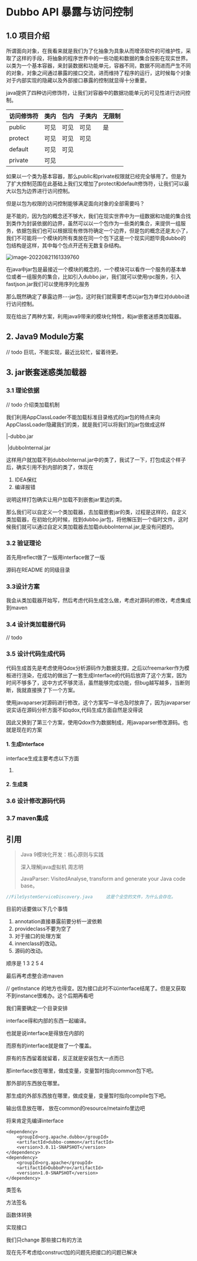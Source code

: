 # Dubbo API 暴露与访问控制

## 1.0 项目介绍

所谓面向对象，在我看来就是我们为了化抽象为具象从而增添软件的可维护性，采取了这样的手段，将抽象的程序世界中的一些功能和数据的集合投影在现实世界。以类为一个基本容器，来封装数据和功能单元，容器不同，数据不同进而产生不同的对象，对象之间通过暴露的接口交流，进而维持了程序的运行，这时候每个对象对于内部实现的隐藏以及外部接口暴露的控制就显得十分重要。

java提供了四种访问修饰符，让我们对容器中的数据功能单元的可见性进行访问控制。

| 访问修饰符 | 类内 | 包内 | 子类内 | 无限制 |
| ---------- | ---- | ---- | ------ | ------ |
| public     | 可见 | 可见 | 可见   | 是     |
| protect    | 可见 | 可见 | 可见   |        |
| default    | 可见 | 可见 |        |        |
| private    | 可见 |      |        |        |

如果以一个类为基本容器，那么public和private权限就已经完全够用了。但是为了扩大控制范围在此基础上我们又增加了protect和default修饰符，让我们可以最大以包为边界进行访问控制。

但是以包为权限的访问控制能够满足面向对象的全部需要吗？

是不能的，因为包的概念还不够大，我们在现实世界中为一组数据和功能的集合找到类作为封装依据的边界，虽然可以以一个包作为一些类的集合，来提供一组服务，依据包我们也可以根据现有修饰符确定一个边界，但是包的概念还是太小了，我们不可能将一个模块的所有类放在同一个包下这是一个现实问题毕竟dubbo的包结构是这样，其中每个包点开还有无数复杂结构。

![image-20220821161339760](/home/wfh/.config/Typora/typora-user-images/image-20220821161339760.png)



在java中jar包是最接近一个模块的概念的，一个模块可以看作一个服务的基本单位或者一组服务的集合，比如引入dubbo.jar，我们就可以使用rpc服务，引入fastjson.jar我们可以使用序列化服务

那么既然确定了暴露边界---jar包，这时我们就需要考虑以jar包为单位对dubbo进行访问控制。

现在给出了两种方案，利用java9带来的模块化特性，和jar嵌套迷惑类加载器。

## 2. Java9 Module方案

// todo 巨坑，不能实现，最近比较忙，留着待更。

## 3. jar嵌套迷惑类加载器

### 3.1 理论依据

// todo 介绍类加载机制

我们利用AppClassLoader不能加载标准目录格式的jar包的特点来向AppClassLoader隐藏我们的类，就是我们可以将我们的jar包做成这样

|-dubbo.jar

​		|dubboInternal.jar

这样用户就加载不到dubboInternal.jar中的类了，我试了一下，打包成这个样子后，确实引用不到内部的类了，体现在

1.   IDEA保红
2.   编译报错

说明这样打包确实让用户加载不到嵌套jar里边的类。

那么我们可以自定义一个类加载器，去加载嵌套jar的类，过程是这样的，自定义类加载器，在初始化的时候，找到dubbo.jar包，将他解压到一个临时文件，这时候我们就可以通过自定义类加载器去加载dubboInternal.jar,是没有问题的。



### 3.2 验证理论

首先用reflect做了一版用interface做了一版

源码在README 的同级目录



### 3.3设计方案

我会从类加载器开始写，然后考虑代码生成怎么做，考虑对源码的修改，考虑集成到maven

### 3.4 设计类加载器代码

// todo

### 3.5 设计代码生成代码

代码生成首先是考虑使用Qdox分析源码作为数据支撑，之后以freemarker作为模板进行渲染，在成功的做出了一套生成Interface的代码后放弃了这个方案，因为时间不够多了，这中方式不够灵活，虽然能够完成功能，但bug越写越多，当断则断，我就直接换了下一个方案。

使用javaparser对源码进行修改，这个方案写一半也及时放弃了，因为javaparser说实话在源码分析方面不如qdox,代码生成方面自然是没得说

因此又换到了第三个方案，使用Qdox作为数据制成，用javaparser修改源码。也就是现在的方案

#### 1. 生成Interface

interface生成主要考虑以下方面

1.   

#### 2. 生成类

### 3.6 设计修改源码代码

### 3.7 maven集成







## 引用

>Java 9模块化开发：核心原则与实践
>
>深入理解java虚拟机 周志明
>
>JavaParser: VisitedAnalyse, transform and generate your Java code base。

```java
//FileSystemServiceDiscovery.java     这是个全空的文件，为什么会存在。
```

目前的话要做以下几个事情

1.   annotation直接暴露前要分析一波依赖
2.   provideclass不要为空了
3.   对于接口的处理方案
4.   innerclass的改动。
5.   源码的改动。

顺序是 1 3 2 5 4

最后再考虑整合进maven



// getInstance 的地方也得变。因为接口此时不以interface结尾了。但是又获取不到instance很难办。这个后期再看吧



我们需要确定一个目录安排

interface得和内部的东西一起编译。

也就是说interface是得放在内部的

而原有的interface就是做了一个覆盖。

原有的东西留着就留着，反正就是安装包大一点而已

那interface放在哪里，做成变量，变量暂时指向common包下吧。

那外部的东西放在哪里。

那生成的外部东西放在哪里，做成变量，变量暂时指向compile包下吧。

输出信息放在哪， 放在common的resource/metainfo里边吧



将来肯定先编译interface

```
<dependency>
    <groupId>org.apache.dubbo</groupId>
    <artifactId>dubbo-common</artifactId>
    <version>3.0.11-SNAPSHOT</version>
</dependency>
<dependency>
    <groupId>org.apache</groupId>
    <artifactId>DubboPro</artifactId>
    <version>1.0-SNAPSHOT</version>
</dependency>
```





类签名

方法签名

函数体转换

实现接口



我们只change 那些接口有的方法

现在先不考虑给construct加的问题先把接口的问题已解决
